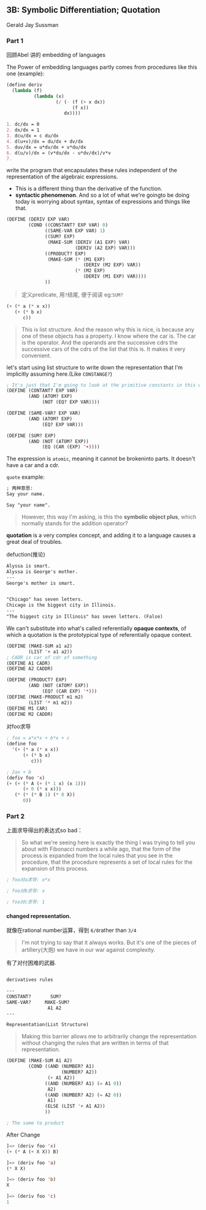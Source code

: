 ## 3B: Symbolic Differentiation; Quotation

Gerald Jay Sussman

### Part 1

回顾Abel 讲的 embedding of languages

The Power of embedding languages partly comes from procedures like this one (example):

```lisp
(define deriv
  (lambda (f)
          (lambda (x)
                  (/ (- (f (+ x dx))
                        (f x))
                     dx))))
```

```markdown
1. dc/dx = 0
2. dx/dx = 1
3. dcu/dx = c du/dx
4. d(u+v)/dx = du/dx + dv/dx
5. duv/dx = u*dv/dx + v*du/dx
6. d(u/v)/dx = (v*du/dx - u*dv/dx)/v*v
7. 
```

write the program that encapsulates these rules independent of the representation of the algebraic expressions.

- This is a different thing than the derivative of the function.
- **syntactic phenomenon**. And so a lot of what we're goingto be doing today is worrying about syntax, syntax of expressions and things like that.

```lisp
(DEFINE (DERIV EXP VAR)
        (COND ((CONSTANT? EXP VAR) 0)
              ((SAME-VAR EXP VAR) 1)
              ((SUM? EXP) 
               (MAKE-SUM (DERIV (A1 EXP) VAR)
                         (DERIV (A2 EXP) VAR)))
              ((PRODUCT? EXP)
               (MAKE-SUM (* (M1 EXP)
                            (DERIV (M2 EXP) VAR))
                         (* (M2 EXP)
                            (DERIV (M1 EXP) VAR))))
              ))
```

> 定义predicate, 用`?`结尾, 便于阅读 eg:`SUM?`

```lisp
(+ (* a (* x x))
   (+ (* b x)
      c))
```

> This is list structure. And the reason why this is nice, is because any one of these objects has a property. I know where the car is. The car is the operator. And the operands are the successive cdrs the successive cars of the cdrs of the list that this is. It makes it very convenient.

let's start using list structure to write down the representation that I'm implicitly assuming here.(Like `CONSTANGE?`)

```lisp
; It's just that I'm going to look at the primitive constants in this way.
(DEFINE (CONTANT? EXP VAR)
        (AND (ATOM? EXP)
             (NOT (EQ? EXP VAR))))

(DEFINE (SAME-VAR? EXP VAR)
        (AND (ATOM? EXP)
             (EQ? EXP VAR)))

(DEFINE (SUM? EXP)
        (AND (NOT (ATOM? EXP))
             (EQ (CAR (EXP) '+))))
```

The expression is `atomic`, meaning it cannot be brokeninto parts. It doesn't have a car and a cdr.

`quote` example:

```markdown
; 两种意思:
Say your name.

Say "your name".
```

> However, this way I'm asking, is this the **symbolic object plus**, which normally stands for the addition operator?

**quotation** is a very complex concept, and adding it to a language causes a great deal of troubles.

defuction(推论)

```markdown
Alyssa is smart.
Alyssa is George's mother.
---
George's mother is smart.


"Chicago" has seven letters.
Chicago is the biggest city in Illinois.
---
"The biggest city in Illinois" has seven letters. (False)
```

We can't substitute into what's called referentially **opaque contexts**, of which a quotation is the prototypical type of referentially opaque context.

```lisp
(DEFINE (MAKE-SUM a1 a2)
        (LIST '+ a1 a2))
; CADR is car of cdr of something
(DEFINE A1 CADR)
(DEFINE A2 CADDR)

(DEFINE (PRODUCT? EXP)
        (AND (NOT (ATOM? EXP))
             (EQ? (CAR EXP) '*)))
(DEFINE (MAKE-PRODUCT m1 m2)
        (LIST '* m1 m2))
(DEFINE M1 CAR)
(DEFINE M2 CADDR)
```

对foo求导

```lisp
; foo = a*x*x + b*x + c
(define foo
  '(+ (* a (* x x))
      (+ (* b x)
         c)))

; 2ax + b
(defiv foo 'x)
(+ (+ (* A (+ (* 1 x) (x 1)))
      (+ 0 (* x x)))
   (* (* (* B 1) (* 0 X))
      0))
```



### Part 2

上面求导得出的表达式so bad：

> So what we're seeing here is exactly the thing I was trying to tell you about with Fibonacci numbers a while ago, that the form of the process is expanded from the local rules that you see in the procedure, that the procedure represents a set of local rules for the expansion of this process.

```lisp
; foo对a求导: x*x

; foo对b求导: x

; foo对c求导: 1
```

#### changed representation.

就像在rational number运算，得到 `6/8`rather than `3/4`

> I'm not trying to say that it always works. But it's one of the pieces of artillery(大炮) we have in our war against complexity.

有了对付困难的武器.

```markdown

derivatives rules

---
CONSTANT?       SUM?
SAME-VAR?     MAKE-SUM?
               A1 A2
---

Representation(List Structure)


```

> Making this barrier allows me to arbitrarily change the representation without changing the rules that are written in terms of that representation.

```lisp
(DEFINE (MAKE-SUM A1 A2)
        (COND ((AND (NUMBER? A1)
                    (NUMBER? A2))
               (+ A1 A2))
              ((AND (NUMBER? A1) (= A1 0))
               A2)
              ((AND (NUMBER? A2) (= A2 0))
               A1)
              (ELSE (LIST '+ A1 A2))
              ))

; The same to product
```

After Change

```lisp
]=> (deriv foo 'x)
(+ (* A (+ X X)) B)

]=> (deriv foo 'a)
(* X X)

]=> (deriv foo 'b)
X

]=> (deriv foo 'c)
1
```

